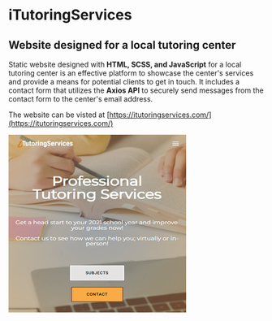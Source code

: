 # iTutoringServices

## Website designed for a local tutoring center

Static website designed with **HTML, SCSS, and JavaScript** for a local tutoring center is an effective platform to showcase the center's services and provide a means for potential clients to get in touch. It includes a contact form that utilizes the **Axios API** to securely send messages from the contact form to the center's email address.

The website can be visted at [https://itutoringservices.com/](https://itutoringservices.com/)

![site homepage image](Images/iTutoringServices.png)